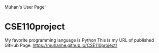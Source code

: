 Muhan's User Page'
# CSE110project
My favorite programming language is Python
This is my URL of published GitHub Page: https://muhanhe.github.io/CSE110project/